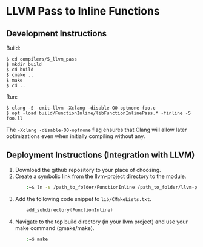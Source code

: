# LLVM Pass to Inline Functions 

## Development Instructions
Build:

    $ cd compilers/5_llvm_pass
    $ mkdir build
    $ cd build
    $ cmake ..
    $ make
    $ cd ..

Run:

    $ clang -S -emit-llvm -Xclang -disable-O0-optnone foo.c
    $ opt -load build/FunctionInline/libFunctionInlinePass.* -finline -S foo.ll
    
The `-Xclang -disable-O0-optnone` flag ensures that Clang will allow later optimizations even when initially compiling without any. 

## Deployment Instructions (Integration with LLVM)
1. Download the github repository to your place of choosing. 
2. Create a symbolic link from the llvm-project directory to the module.
	```bash
		:~$ ln -s /path_to_folder/FunctionInline /path_to_folder/llvm-project/llvm/lib
	```
3. Add the following code snippet to `lib/CMakeLists.txt`.
	```cpp
		add_subdirectory(FunctionInline)
	```
4. Navigate to the top build directory (in your llvm project) and use your make command (gmake/make).
	```bash
		:~$ make
	```
